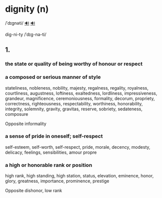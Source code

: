 # dignity (n)

/ˈdɪɡnəti/ [🔊](https://www.oxfordlearnersdictionaries.com/media/english/uk_pron/d/dig/digni/dignity__gb_1.mp3) [🔊](https://www.oxfordlearnersdictionaries.com/media/english/us_pron/d/dig/digni/dignity__us_1.mp3)

dig-ni-ty /ˈdɪɡ-nə-ti/

## 1.

### the state or quality of being worthy of honour or respect

### a composed or serious manner of style

stateliness, nobleness, nobility, majesty, regalness, regality, royalness, courtliness, augustness, loftiness, exaltedness, lordliness, impressiveness, grandeur, magnificence, ceremoniousness, formality, decorum, propriety, correctness, righteousness, respectability, worthiness, honorability, integrity, solemnity, gravity, gravitas, reserve, sobriety, sedateness, composure

Opposite informality

### a sense of pride in oneself; self-respect

self-esteem, self-worth, self-respect, pride, morale, decency, modesty, delicacy, feelings, sensibilities, amour propre

### a high or honorable rank or position

high rank, high standing, high station, status, elevation, eminence, honor, glory, greatness, importance, prominence, prestige

Opposite dishonor, low rank
